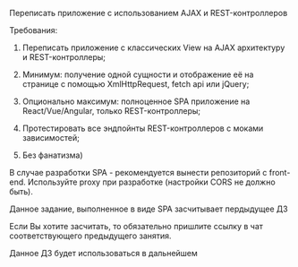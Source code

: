 Переписать приложение с использованием AJAX и REST-контроллеров

Требования:

1. Переписать приложение с классических View на AJAX архитектуру и REST-контроллеры;

2. Минимум: получение одной сущности и отображение её на странице с помощью XmlHttpRequest, fetch api или jQuery;

3. Опционально максимум: полноценное SPA приложение на React/Vue/Angular, только REST-контроллеры;

4. Протестировать все эндпойнты REST-контроллеров с моками зависимостей;

5. Без фанатизма)


В случае разработки SPA - рекомендуется вынести репозиторий с front-end. Используйте proxy при разработке (настройки CORS не должно быть).


Данное задание, выполненное в виде SPA засчитывает пердыдущее ДЗ

Если Вы хотите засчитать, то обязательно пришлите ссылку в чат соответствующего предыдущего занятия.

Данное ДЗ будет использоваться в дальнейшем